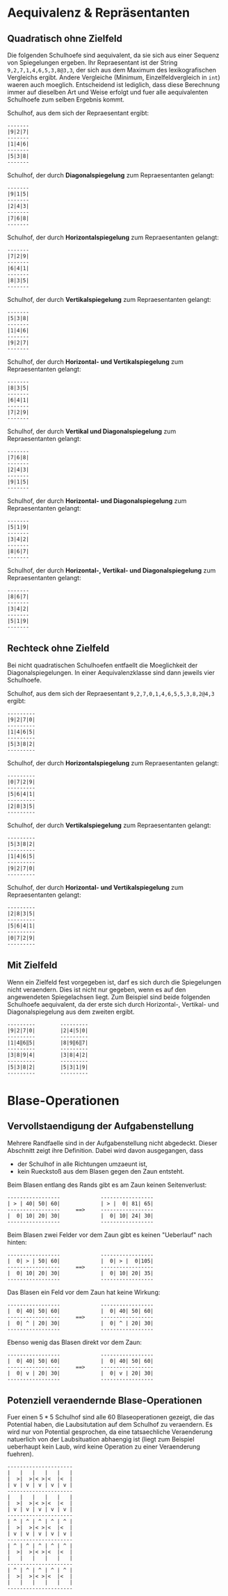 # Aequivalenz & Repräsentanten

## Quadratisch ohne Zielfeld

Die folgenden Schulhoefe sind aequivalent, da sie sich aus einer Sequenz von Spiegelungen ergeben. Ihr Repraesentant ist der String `9,2,7,1,4,6,5,3,8@3,3`, der sich aus dem Maximum des lexikografischen Vergleichs ergibt. Andere Vergleiche (Minimum, Einzelfeldvergleich in `int`) waeren auch moeglich. Entscheidend ist lediglich, dass diese Berechnung immer auf dieselben Art und Weise erfolgt und fuer alle aequivalenten Schulhoefe zum selben Ergebnis kommt.

Schulhof, aus dem sich der Repraesentant ergibt:
```
-------
|9|2|7|
-------
|1|4|6|
-------
|5|3|8|
-------
```

Schulhof, der durch **Diagonalspiegelung** zum Repraesentanten gelangt:
```
-------
|9|1|5|
-------
|2|4|3|
-------
|7|6|8|
-------
```

Schulhof, der durch **Horizontalspiegelung** zum Repraesentanten gelangt:
```
-------
|7|2|9|
-------
|6|4|1|
-------
|8|3|5|
-------
```

Schulhof, der durch **Vertikalspiegelung** zum Repraesentanten gelangt:
```
-------
|5|3|8|
-------
|1|4|6|
-------
|9|2|7|
-------
```

Schulhof, der durch **Horizontal- und Vertikalspiegelung** zum Repraesentanten gelangt:
```
-------
|8|3|5|
-------
|6|4|1|
-------
|7|2|9|
-------
```

Schulhof, der durch **Vertikal und Diagonalspiegelung** zum Repraesentanten gelangt:
```
-------
|7|6|8|
-------
|2|4|3|
-------
|9|1|5|
-------
```

Schulhof, der durch **Horizontal- und Diagonalspiegelung** zum Repraesentanten gelangt:
```
-------
|5|1|9|
-------
|3|4|2|
-------
|8|6|7|
-------
```

Schulhof, der durch **Horizontal-, Vertikal- und Diagonalspiegelung** zum Repraesentanten gelangt:
```
-------
|8|6|7|
-------
|3|4|2|
-------
|5|1|9|
-------
```

## Rechteck ohne Zielfeld

Bei nicht quadratischen Schulhoefen entfaellt die Moeglichkeit der Diagonalspiegelungen. In einer Aequivalenzklasse sind dann jeweils vier Schulhoefe.

Schulhof, aus dem sich der Repraesentant `9,2,7,0,1,4,6,5,5,3,8,2@4,3` ergibt:
```
---------
|9|2|7|0|
---------
|1|4|6|5|
---------
|5|3|8|2|
---------
```

Schulhof, der durch **Horizontalspiegelung** zum Repraesentanten gelangt:
```
---------
|0|7|2|9|
---------
|5|6|4|1|
---------
|2|8|3|5|
---------
```

Schulhof, der durch **Vertikalspiegelung** zum Repraesentanten gelangt:
```
---------
|5|3|8|2|
---------
|1|4|6|5|
---------
|9|2|7|0|
---------
```

Schulhof, der durch **Horizontal- und Vertikalspiegelung** zum Repraesentanten gelangt:
```
---------
|2|8|3|5|
---------
|5|6|4|1|
---------
|0|7|2|9|
---------
```

## Mit Zielfeld

Wenn ein Zielfeld fest vorgegeben ist, darf es sich durch die Spiegelungen nicht veraendern. Dies ist nicht nur gegeben, wenn es auf den angewendeten Spiegelachsen liegt. Zum Beispiel sind beide folgenden Schulhoefe aequivalent, da der erste sich durch Horizontal-, Vertikal- und Diagonalspiegelung aus dem zweiten ergibt.

```
---------        ---------
|9|2|7|0|        |2|4|5|0|
---------        ---------
|1|4‖6‖5|        |8|9‖6‖7|
---------        ---------
|3|8|9|4|        |3|8|4|2|
---------        ---------
|5|3|8|2|        |5|3|1|9|
---------        ---------
```

# Blase-Operationen

## Vervollstaendigung der Aufgabenstellung

Mehrere Randfaelle sind in der Aufgabenstellung nicht abgedeckt. Dieser Abschnitt zeigt ihre Definition. Dabei wird davon ausgegangen, dass
* der Schulhof in alle Richtungen umzaeunt ist,
* kein Rueckstoß aus dem Blasen gegen den Zaun entsteht.

Beim Blasen entlang des Rands gibt es am Zaun keinen Seitenverlust:
```
-----------------             -----------------
| > | 40| 50| 60|             | > |  0| 81| 65|
-----------------     ==>     -----------------
|  0| 10| 20| 30|             |  0| 10| 24| 30|
-----------------             -----------------
```

Beim Blasen zwei Felder vor dem Zaun gibt es keinen "Ueberlauf" nach hinten:
```
-----------------             -----------------
|  0| > | 50| 60|             |  0| > |  0|105|
-----------------     ==>     -----------------
|  0| 10| 20| 30|             |  0| 10| 20| 35|
-----------------             -----------------
```

Das Blasen ein Feld vor dem Zaun hat keine Wirkung:
```
-----------------             -----------------
|  0| 40| 50| 60|             |  0| 40| 50| 60|
-----------------     ==>     -----------------
|  0| ^ | 20| 30|             |  0| ^ | 20| 30|
-----------------             -----------------
```

Ebenso wenig das Blasen direkt vor dem Zaun:
```
-----------------             -----------------
|  0| 40| 50| 60|             |  0| 40| 50| 60|
-----------------     ==>     -----------------
|  0| v | 20| 30|             |  0| v | 20| 30|
-----------------             -----------------
```

## Potenziell veraendernde Blase-Operationen

Fuer einen $5*5$ Schulhof sind alle $60$ Blaseoperationen gezeigt, die das Potential haben, die Laubsitutation auf dem Schulhof zu veraendern. Es wird nur von Potential gesprochen, da eine tatsaechliche Veraenderung natuerlich von der Laubsituation abhaengig ist (liegt zum Beispiel ueberhaupt kein Laub, wird keine Operation zu einer Veraenderung fuehren).

```
---------------------
|   |   |   |   |   |
|  >|  >|< >|<  |<  |
| v | v | v | v | v |
---------------------
|   |   |   |   |   |
|  >|  >|< >|<  |<  |
| v | v | v | v | v |
---------------------
| ^ | ^ | ^ | ^ | ^ |
|  >|  >|< >|<  |<  |
| v | v | v | v | v |
---------------------
| ^ | ^ | ^ | ^ | ^ |
|  >|  >|< >|<  |<  |
|   |   |   |   |   |
---------------------
| ^ | ^ | ^ | ^ | ^ |
|  >|  >|< >|<  |<  |
|   |   |   |   |   |
---------------------
```